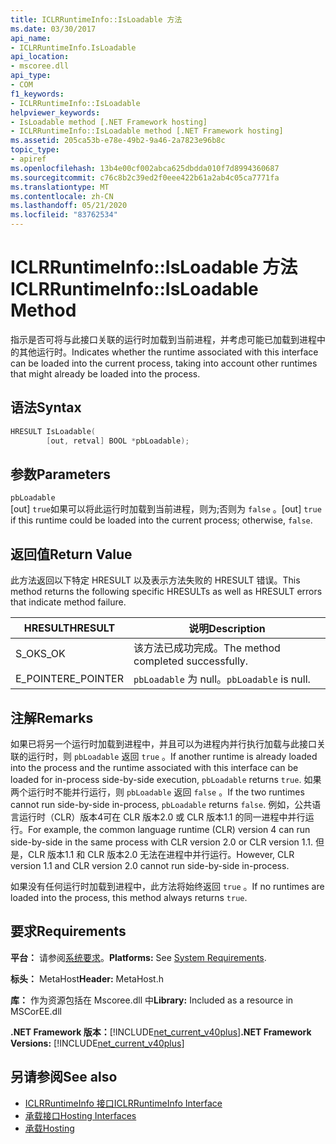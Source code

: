 ```yaml
---
title: ICLRRuntimeInfo::IsLoadable 方法
ms.date: 03/30/2017
api_name:
- ICLRRuntimeInfo.IsLoadable
api_location:
- mscoree.dll
api_type:
- COM
f1_keywords:
- ICLRRuntimeInfo::IsLoadable
helpviewer_keywords:
- IsLoadable method [.NET Framework hosting]
- ICLRRuntimeInfo::IsLoadable method [.NET Framework hosting]
ms.assetid: 205ca53b-e78e-49b2-9a46-2a7823e96b8c
topic_type:
- apiref
ms.openlocfilehash: 13b4e00cf002abca625dbdda010f7d8994360687
ms.sourcegitcommit: c76c8b2c39ed2f0eee422b61a2ab4c05ca7771fa
ms.translationtype: MT
ms.contentlocale: zh-CN
ms.lasthandoff: 05/21/2020
ms.locfileid: "83762534"
---
```

# <a name="iclrruntimeinfoisloadable-method"></a><span data-ttu-id="2e887-102">ICLRRuntimeInfo::IsLoadable 方法</span><span class="sxs-lookup"><span data-stu-id="2e887-102">ICLRRuntimeInfo::IsLoadable Method</span></span>
<span data-ttu-id="2e887-103">指示是否可将与此接口关联的运行时加载到当前进程，并考虑可能已加载到进程中的其他运行时。</span><span class="sxs-lookup"><span data-stu-id="2e887-103">Indicates whether the runtime associated with this interface can be loaded into the current process, taking into account other runtimes that might already be loaded into the process.</span></span>  
  
## <a name="syntax"></a><span data-ttu-id="2e887-104">语法</span><span class="sxs-lookup"><span data-stu-id="2e887-104">Syntax</span></span>  
  
```cpp  
HRESULT IsLoadable(  
        [out, retval] BOOL *pbLoadable);  
```  
  
## <a name="parameters"></a><span data-ttu-id="2e887-105">参数</span><span class="sxs-lookup"><span data-stu-id="2e887-105">Parameters</span></span>  
 `pbLoadable`  
 <span data-ttu-id="2e887-106">[out] `true`如果可以将此运行时加载到当前进程，则为;否则为 `false` 。</span><span class="sxs-lookup"><span data-stu-id="2e887-106">[out] `true` if this runtime could be loaded into the current process; otherwise, `false`.</span></span>  
  
## <a name="return-value"></a><span data-ttu-id="2e887-107">返回值</span><span class="sxs-lookup"><span data-stu-id="2e887-107">Return Value</span></span>  
 <span data-ttu-id="2e887-108">此方法返回以下特定 HRESULT 以及表示方法失败的 HRESULT 错误。</span><span class="sxs-lookup"><span data-stu-id="2e887-108">This method returns the following specific HRESULTs as well as HRESULT errors that indicate method failure.</span></span>  
  
|<span data-ttu-id="2e887-109">HRESULT</span><span class="sxs-lookup"><span data-stu-id="2e887-109">HRESULT</span></span>|<span data-ttu-id="2e887-110">说明</span><span class="sxs-lookup"><span data-stu-id="2e887-110">Description</span></span>|  
|-------------|-----------------|  
|<span data-ttu-id="2e887-111">S_OK</span><span class="sxs-lookup"><span data-stu-id="2e887-111">S_OK</span></span>|<span data-ttu-id="2e887-112">该方法已成功完成。</span><span class="sxs-lookup"><span data-stu-id="2e887-112">The method completed successfully.</span></span>|  
|<span data-ttu-id="2e887-113">E_POINTER</span><span class="sxs-lookup"><span data-stu-id="2e887-113">E_POINTER</span></span>|<span data-ttu-id="2e887-114">`pbLoadable` 为 null。</span><span class="sxs-lookup"><span data-stu-id="2e887-114">`pbLoadable` is null.</span></span>|  
  
## <a name="remarks"></a><span data-ttu-id="2e887-115">注解</span><span class="sxs-lookup"><span data-stu-id="2e887-115">Remarks</span></span>  
 <span data-ttu-id="2e887-116">如果已将另一个运行时加载到进程中，并且可以为进程内并行执行加载与此接口关联的运行时，则 `pbLoadable` 返回 `true` 。</span><span class="sxs-lookup"><span data-stu-id="2e887-116">If another runtime is already loaded into the process and the runtime associated with this interface can be loaded for in-process side-by-side execution, `pbLoadable` returns `true`.</span></span> <span data-ttu-id="2e887-117">如果两个运行时不能并行运行，则 `pbLoadable` 返回 `false` 。</span><span class="sxs-lookup"><span data-stu-id="2e887-117">If the two runtimes cannot run side-by-side in-process, `pbLoadable` returns `false`.</span></span> <span data-ttu-id="2e887-118">例如，公共语言运行时（CLR）版本4可在 CLR 版本2.0 或 CLR 版本1.1 的同一进程中并行运行。</span><span class="sxs-lookup"><span data-stu-id="2e887-118">For example, the common language runtime (CLR) version 4 can run side-by-side in the same process with CLR version 2.0 or CLR version 1.1.</span></span> <span data-ttu-id="2e887-119">但是，CLR 版本1.1 和 CLR 版本2.0 无法在进程中并行运行。</span><span class="sxs-lookup"><span data-stu-id="2e887-119">However, CLR version 1.1 and CLR version 2.0 cannot run side-by-side in-process.</span></span>  
  
 <span data-ttu-id="2e887-120">如果没有任何运行时加载到进程中，此方法将始终返回 `true` 。</span><span class="sxs-lookup"><span data-stu-id="2e887-120">If no runtimes are loaded into the process, this method always returns `true`.</span></span>  
  
## <a name="requirements"></a><span data-ttu-id="2e887-121">要求</span><span class="sxs-lookup"><span data-stu-id="2e887-121">Requirements</span></span>  
 <span data-ttu-id="2e887-122">**平台：** 请参阅[系统要求](../../get-started/system-requirements.md)。</span><span class="sxs-lookup"><span data-stu-id="2e887-122">**Platforms:** See [System Requirements](../../get-started/system-requirements.md).</span></span>  
  
 <span data-ttu-id="2e887-123">**标头：** MetaHost</span><span class="sxs-lookup"><span data-stu-id="2e887-123">**Header:** MetaHost.h</span></span>  
  
 <span data-ttu-id="2e887-124">**库：** 作为资源包括在 Mscoree.dll 中</span><span class="sxs-lookup"><span data-stu-id="2e887-124">**Library:** Included as a resource in MSCorEE.dll</span></span>  
  
 <span data-ttu-id="2e887-125">**.NET Framework 版本：**[!INCLUDE[net_current_v40plus](../../../../includes/net-current-v40plus-md.md)]</span><span class="sxs-lookup"><span data-stu-id="2e887-125">**.NET Framework Versions:** [!INCLUDE[net_current_v40plus](../../../../includes/net-current-v40plus-md.md)]</span></span>  
  
## <a name="see-also"></a><span data-ttu-id="2e887-126">另请参阅</span><span class="sxs-lookup"><span data-stu-id="2e887-126">See also</span></span>

- [<span data-ttu-id="2e887-127">ICLRRuntimeInfo 接口</span><span class="sxs-lookup"><span data-stu-id="2e887-127">ICLRRuntimeInfo Interface</span></span>](iclrruntimeinfo-interface.md)
- [<span data-ttu-id="2e887-128">承载接口</span><span class="sxs-lookup"><span data-stu-id="2e887-128">Hosting Interfaces</span></span>](hosting-interfaces.md)
- [<span data-ttu-id="2e887-129">承载</span><span class="sxs-lookup"><span data-stu-id="2e887-129">Hosting</span></span>](index.md)
